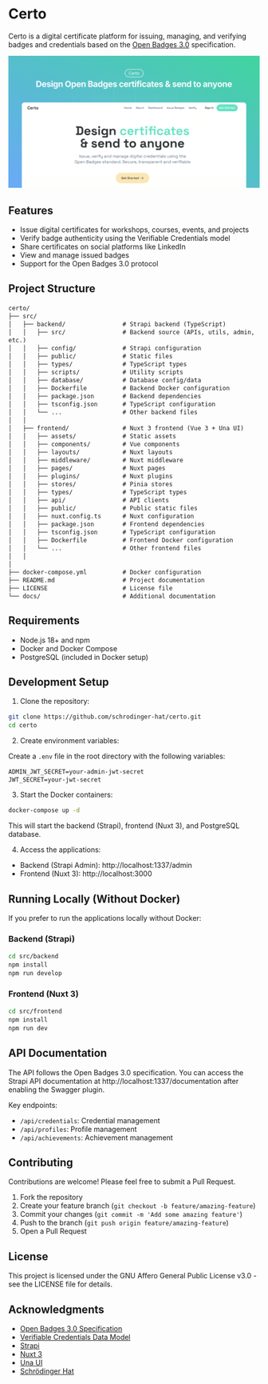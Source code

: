 # Certo

Certo is a digital certificate platform for issuing, managing, and verifying badges and credentials based on the [Open Badges 3.0](https://www.imsglobal.org/spec/ob/v3p0/) specification.

![Certo Open Graph Image](./src/frontend/public/og-default.png)

## Features

- Issue digital certificates for workshops, courses, events, and projects
- Verify badge authenticity using the Verifiable Credentials model
- Share certificates on social platforms like LinkedIn
- View and manage issued badges
- Support for the Open Badges 3.0 protocol

## Project Structure

```
certo/
├── src/
│   ├── backend/                # Strapi backend (TypeScript)
│   │   ├── src/                # Backend source (APIs, utils, admin, etc.)
│   │   ├── config/             # Strapi configuration
│   │   ├── public/             # Static files
│   │   ├── types/              # TypeScript types
│   │   ├── scripts/            # Utility scripts
│   │   ├── database/           # Database config/data
│   │   ├── Dockerfile          # Backend Docker configuration
│   │   ├── package.json        # Backend dependencies
│   │   ├── tsconfig.json       # TypeScript configuration
│   │   └── ...                 # Other backend files
│   │
│   ├── frontend/               # Nuxt 3 frontend (Vue 3 + Una UI)
│   │   ├── assets/             # Static assets
│   │   ├── components/         # Vue components
│   │   ├── layouts/            # Nuxt layouts
│   │   ├── middleware/         # Nuxt middleware
│   │   ├── pages/              # Nuxt pages
│   │   ├── plugins/            # Nuxt plugins
│   │   ├── stores/             # Pinia stores
│   │   ├── types/              # TypeScript types
│   │   ├── api/                # API clients
│   │   ├── public/             # Public static files
│   │   ├── nuxt.config.ts      # Nuxt configuration
│   │   ├── package.json        # Frontend dependencies
│   │   ├── tsconfig.json       # TypeScript configuration
│   │   ├── Dockerfile          # Frontend Docker configuration
│   │   └── ...                 # Other frontend files
│   │
│
├── docker-compose.yml          # Docker configuration
├── README.md                   # Project documentation
├── LICENSE                     # License file
└── docs/                       # Additional documentation
```

## Requirements

- Node.js 18+ and npm
- Docker and Docker Compose
- PostgreSQL (included in Docker setup)

## Development Setup

1. Clone the repository:

```bash
git clone https://github.com/schrodinger-hat/certo.git
cd certo
```

2. Create environment variables:

Create a `.env` file in the root directory with the following variables:

```
ADMIN_JWT_SECRET=your-admin-jwt-secret
JWT_SECRET=your-jwt-secret
```

3. Start the Docker containers:

```bash
docker-compose up -d
```

This will start the backend (Strapi), frontend (Nuxt 3), and PostgreSQL database.

4. Access the applications:

- Backend (Strapi Admin): http://localhost:1337/admin
- Frontend (Nuxt 3): http://localhost:3000

## Running Locally (Without Docker)

If you prefer to run the applications locally without Docker:

### Backend (Strapi)

```bash
cd src/backend
npm install
npm run develop
```

### Frontend (Nuxt 3)

```bash
cd src/frontend
npm install
npm run dev
```

## API Documentation

The API follows the Open Badges 3.0 specification. You can access the Strapi API documentation at http://localhost:1337/documentation after enabling the Swagger plugin.

Key endpoints:

- `/api/credentials`: Credential management
- `/api/profiles`: Profile management
- `/api/achievements`: Achievement management

## Contributing

Contributions are welcome! Please feel free to submit a Pull Request.

1. Fork the repository
2. Create your feature branch (`git checkout -b feature/amazing-feature`)
3. Commit your changes (`git commit -m 'Add some amazing feature'`)
4. Push to the branch (`git push origin feature/amazing-feature`)
5. Open a Pull Request

## License

This project is licensed under the GNU Affero General Public License v3.0 - see the LICENSE file for details.

## Acknowledgments

- [Open Badges 3.0 Specification](https://www.imsglobal.org/spec/ob/v3p0/)
- [Verifiable Credentials Data Model](https://www.w3.org/TR/vc-data-model/)
- [Strapi](https://strapi.io/)
- [Nuxt 3](https://nuxt.com/)
- [Una UI](https://una-ui.vercel.app/)
- [Schrödinger Hat](https://www.schrodinger-hat.it/)
